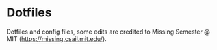 # Dotfiles
Dotfiles and config files, some edits are credited to Missing Semester @ MIT (https://missing.csail.mit.edu/).
